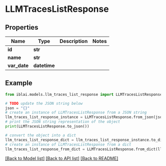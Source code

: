# LLMTracesListResponse


## Properties

Name | Type | Description | Notes
------------ | ------------- | ------------- | -------------
**id** | **str** |  | 
**name** | **str** |  | 
**var_date** | **datetime** |  | 

## Example

```python
from iblai.models.llm_traces_list_response import LLMTracesListResponse

# TODO update the JSON string below
json = "{}"
# create an instance of LLMTracesListResponse from a JSON string
llm_traces_list_response_instance = LLMTracesListResponse.from_json(json)
# print the JSON string representation of the object
print(LLMTracesListResponse.to_json())

# convert the object into a dict
llm_traces_list_response_dict = llm_traces_list_response_instance.to_dict()
# create an instance of LLMTracesListResponse from a dict
llm_traces_list_response_from_dict = LLMTracesListResponse.from_dict(llm_traces_list_response_dict)
```
[[Back to Model list]](../README.md#documentation-for-models) [[Back to API list]](../README.md#documentation-for-api-endpoints) [[Back to README]](../README.md)



